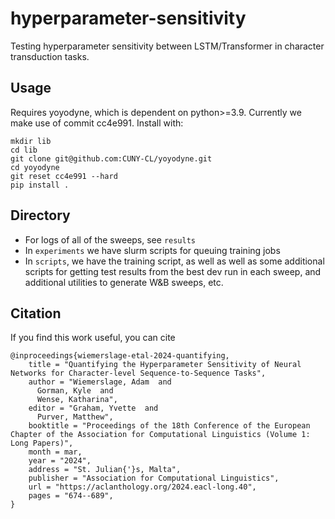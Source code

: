 # hyperparameter-sensitivity
Testing hyperparameter sensitivity between LSTM/Transformer in character transduction tasks.

## Usage
Requires yoyodyne, which is dependent on python>=3.9. Currently we make use of commit cc4e991. Install with:

```
mkdir lib
cd lib
git clone git@github.com:CUNY-CL/yoyodyne.git
cd yoyodyne
git reset cc4e991 --hard
pip install .
```

## Directory
- For logs of all of the sweeps, see `results`
- In `experiments` we have slurm scripts for queuing training jobs
- In `scripts`, we have the training script, as well as well as some additional scripts for getting test results from the best dev run in each sweep, and additional utilities to generate W&B sweeps, etc.

## Citation
If you find this work useful, you can cite

```
@inproceedings{wiemerslage-etal-2024-quantifying,
    title = "Quantifying the Hyperparameter Sensitivity of Neural Networks for Character-level Sequence-to-Sequence Tasks",
    author = "Wiemerslage, Adam  and
      Gorman, Kyle  and
      Wense, Katharina",
    editor = "Graham, Yvette  and
      Purver, Matthew",
    booktitle = "Proceedings of the 18th Conference of the European Chapter of the Association for Computational Linguistics (Volume 1: Long Papers)",
    month = mar,
    year = "2024",
    address = "St. Julian{'}s, Malta",
    publisher = "Association for Computational Linguistics",
    url = "https://aclanthology.org/2024.eacl-long.40",
    pages = "674--689",
}
```


